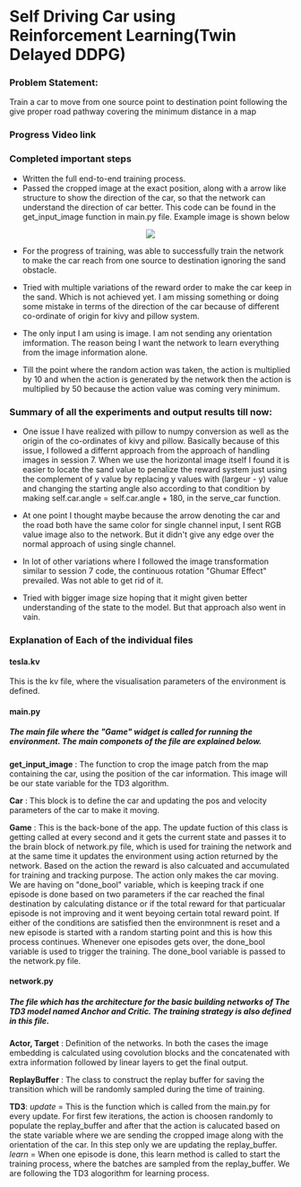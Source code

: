 # Self Driving Car using Reinforcement Learning(Twin Delayed DDPG)

### Problem Statement:
Train a car to move from one source point to destination point following the give proper road pathway covering the minimum distance in a map

### Progress Video link 


### Completed important steps
* Written the full end-to-end training process.
* Passed the cropped image at the exact position, along with a arrow like structure to show the direction of the car, so that the network can understand the direction of car better. This code can be found in the get_input_image function in main.py file. Example image is shown below
<p align="center">
<img src="https://i.imgur.com/H3ylehR.png">
</p>


* For the progress of training, was able to successfully train the network to make the car reach from one source to destination ignoring the sand obstacle.

* Tried with multiple variations of the reward order to make the car keep in the sand. Which is not achieved yet. I am missing something or doing some mistake in terms of the direction of the car because of different co-ordinate of origin for kivy and pillow system.

* The only input I am using is image. I am not sending any orientation imformation. The reason being I want the network to learn everything from the image information alone.

* Till the point where the random action was taken, the action is multiplied by 10 and when the action is generated by the network then the action is multiplied by 50 because the action value was coming very minimum.


### Summary of all the experiments and output results till now:

* One issue I have realized with pillow to numpy conversion as well as the origin of the co-ordinates of kivy and pillow. Basically because of this issue, I followed a differnt approach from the approach of handling images in session 7. When we use the horizontal image itself I found it is easier to locate the sand value to penalize the reward system just using the complement of y value by replacing y values with (largeur - y) value and changing the starting angle also according to that condition by making self.car.angle = self.car.angle + 180, in the serve_car function.

* At one point I thought maybe because the arrow denoting the car and the road both have the same color for single channel input, I sent RGB value image also to the network. But it didn't give any edge over the normal approach of using single channel.

* In lot of other variations where I followed the image transformation similar to session 7 code, the continuous rotation "Ghumar Effect" prevailed. Was not able to get rid of it.

* Tried with bigger image size hoping that it might given better understanding of the state to the model. But that approach also went in vain.


### Explanation of Each of the individual files
#### tesla.kv
This is the kv file, where the visualisation parameters of the environment is defined.

#### main.py
##### The main file where the "Game" widget is called for running the environment. The main componets of the file are explained below.

**get_input_image** : The function to crop the image patch from the map containing the car, using the position of the car information. This image will be our state variable for the TD3 algorithm.

**Car** : This block is to define the car and updating the pos and velocity parameters of the car to make it moving.

**Game** : This is the back-bone of the app. The update fuction of this class is getting called at every second and it gets the current state and passes it to the brain block of network.py file, which is used for training the network and at the same time it updates the environment using action returned by the network. Based on the action the reward is also calcuated and accumulated for training and tracking purpose. The action only makes the car moving.
We are having on "done_bool" variable, which is keeping track if one episode is done based on two parameters if the car reached the final destination by calculating distance or if the total reward for that particualar episode is not improving and it went beyoing certain total reward point. If either of the conditions are satisfied then the environmnent is reset and a new episode is started with a random starting point and this is how this process continues. Whenever one episodes gets over, the done_bool variable is used to trigger the training. The done_bool variable is passed to the network.py file.

#### network.py
##### The file which has the architecture for the basic building networks of The TD3 model named Anchor and Critic. The training strategy is also defined in this file.

**Actor, Target** : Definition of the networks. In both the cases the image embedding is calculated using covolution blocks and the concatenated with extra information followed by linear layers to get the final output. 

**ReplayBuffer** : The class to construct the replay buffer for saving the transition which will be randomly sampled during the time of training.

**TD3**:
*update* = This is the function which is called from the main.py for every update. For first few iterations, the action is choosen randomly to populate the replay_buffer and after that the action is calucated based on the state variable where we are sending the cropped image along with the orientation of the car. In this step only we are updating the replay_buffer.
*learn* = When one episode is done, this learn method is called to start the training process, where the batches are sampled from the replay_buffer. We are following the TD3 alogorithm for learning process.
